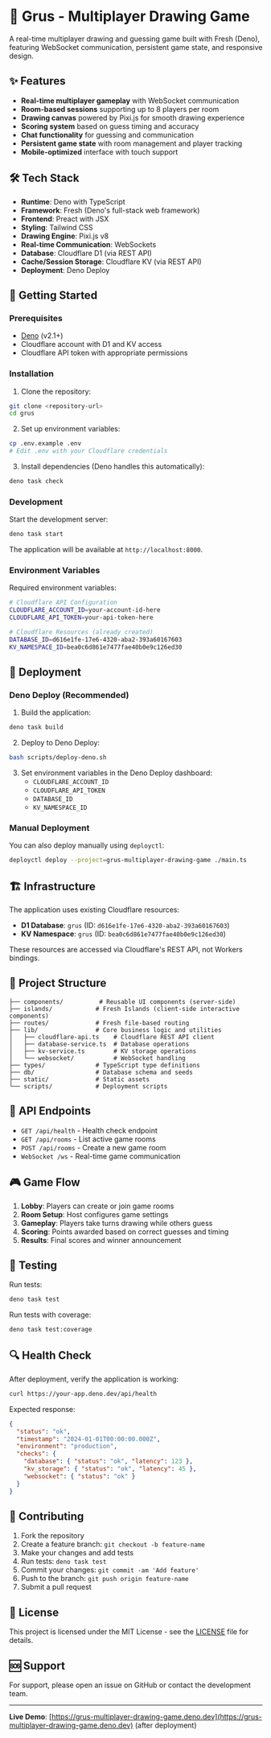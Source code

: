 # 🎨 Grus - Multiplayer Drawing Game

A real-time multiplayer drawing and guessing game built with Fresh (Deno), featuring WebSocket communication, persistent game state, and responsive design.

## ✨ Features

- **Real-time multiplayer gameplay** with WebSocket communication
- **Room-based sessions** supporting up to 8 players per room
- **Drawing canvas** powered by Pixi.js for smooth drawing experience
- **Scoring system** based on guess timing and accuracy
- **Chat functionality** for guessing and communication
- **Persistent game state** with room management and player tracking
- **Mobile-optimized** interface with touch support

## 🛠️ Tech Stack

- **Runtime**: Deno with TypeScript
- **Framework**: Fresh (Deno's full-stack web framework)
- **Frontend**: Preact with JSX
- **Styling**: Tailwind CSS
- **Drawing Engine**: Pixi.js v8
- **Real-time Communication**: WebSockets
- **Database**: Cloudflare D1 (via REST API)
- **Cache/Session Storage**: Cloudflare KV (via REST API)
- **Deployment**: Deno Deploy

## 🚀 Getting Started

### Prerequisites

- [Deno](https://deno.land/) (v2.1+)
- Cloudflare account with D1 and KV access
- Cloudflare API token with appropriate permissions

### Installation

1. Clone the repository:
```bash
git clone <repository-url>
cd grus
```

2. Set up environment variables:
```bash
cp .env.example .env
# Edit .env with your Cloudflare credentials
```

3. Install dependencies (Deno handles this automatically):
```bash
deno task check
```

### Development

Start the development server:
```bash
deno task start
```

The application will be available at `http://localhost:8000`.

### Environment Variables

Required environment variables:

```bash
# Cloudflare API Configuration
CLOUDFLARE_ACCOUNT_ID=your-account-id-here
CLOUDFLARE_API_TOKEN=your-api-token-here

# Cloudflare Resources (already created)
DATABASE_ID=d616e1fe-17e6-4320-aba2-393a60167603
KV_NAMESPACE_ID=bea0c6d861e7477fae40b0e9c126ed30
```

## 🚀 Deployment

### Deno Deploy (Recommended)

1. Build the application:
```bash
deno task build
```

2. Deploy to Deno Deploy:
```bash
bash scripts/deploy-deno.sh
```

3. Set environment variables in the Deno Deploy dashboard:
   - `CLOUDFLARE_ACCOUNT_ID`
   - `CLOUDFLARE_API_TOKEN`
   - `DATABASE_ID`
   - `KV_NAMESPACE_ID`

### Manual Deployment

You can also deploy manually using `deployctl`:

```bash
deployctl deploy --project=grus-multiplayer-drawing-game ./main.ts
```

## 🏗️ Infrastructure

The application uses existing Cloudflare resources:

- **D1 Database**: `grus` (ID: `d616e1fe-17e6-4320-aba2-393a60167603`)
- **KV Namespace**: `grus` (ID: `bea0c6d861e7477fae40b0e9c126ed30`)

These resources are accessed via Cloudflare's REST API, not Workers bindings.

## 📁 Project Structure

```
├── components/          # Reusable UI components (server-side)
├── islands/            # Fresh Islands (client-side interactive components)
├── routes/             # Fresh file-based routing
├── lib/                # Core business logic and utilities
│   ├── cloudflare-api.ts    # Cloudflare REST API client
│   ├── database-service.ts  # Database operations
│   ├── kv-service.ts        # KV storage operations
│   └── websocket/           # WebSocket handling
├── types/              # TypeScript type definitions
├── db/                 # Database schema and seeds
├── static/             # Static assets
└── scripts/            # Deployment scripts
```

## 🔧 API Endpoints

- `GET /api/health` - Health check endpoint
- `GET /api/rooms` - List active game rooms
- `POST /api/rooms` - Create a new game room
- `WebSocket /ws` - Real-time game communication

## 🎮 Game Flow

1. **Lobby**: Players can create or join game rooms
2. **Room Setup**: Host configures game settings
3. **Gameplay**: Players take turns drawing while others guess
4. **Scoring**: Points awarded based on correct guesses and timing
5. **Results**: Final scores and winner announcement

## 🧪 Testing

Run tests:
```bash
deno task test
```

Run tests with coverage:
```bash
deno task test:coverage
```

## 🔍 Health Check

After deployment, verify the application is working:

```bash
curl https://your-app.deno.dev/api/health
```

Expected response:
```json
{
  "status": "ok",
  "timestamp": "2024-01-01T00:00:00.000Z",
  "environment": "production",
  "checks": {
    "database": { "status": "ok", "latency": 123 },
    "kv_storage": { "status": "ok", "latency": 45 },
    "websocket": { "status": "ok" }
  }
}
```

## 🤝 Contributing

1. Fork the repository
2. Create a feature branch: `git checkout -b feature-name`
3. Make your changes and add tests
4. Run tests: `deno task test`
5. Commit your changes: `git commit -am 'Add feature'`
6. Push to the branch: `git push origin feature-name`
7. Submit a pull request

## 📄 License

This project is licensed under the MIT License - see the [LICENSE](LICENSE) file for details.

## 🆘 Support

For support, please open an issue on GitHub or contact the development team.

---

**Live Demo**: [https://grus-multiplayer-drawing-game.deno.dev](https://grus-multiplayer-drawing-game.deno.dev) (after deployment)